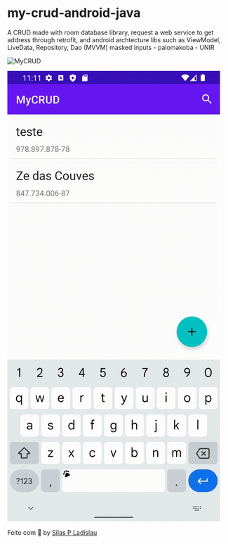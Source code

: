 # my-crud-android-java
A CRUD made with room database library, request a web service to get address through retrofit, and android archtecture libs such as ViewModel, LiveData, Repository, Dao (MVVM) masked inputs - palomakoba - UNIR

![MyCRUD](/crud.gif)

![](/search.gif)

Feito com 💜 by [Silas P Ladislau](https://www.linkedin.com/in/silas-pinho-ladislau-2993b329)

